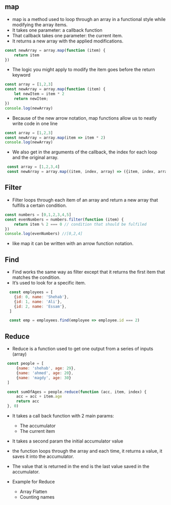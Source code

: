 ## map
- map is a method used to loop through an array in a functional style while modifying the array items.
- It takes one parameter: a callback function
- That callback takes one parameter: the current item.
- It returns a new array with the applied modifications.

```js
const newArray = array.map(function (item) {
    return item
})
```
- The logic you might apply to modify the item goes before the return keyword
 
 ```js
 const array = [1,2,3]
 const newArray = array.map(function (item) {
     let newItem = item * 2
     return newItem;
 })
 console.log(newArray)
 ```
- Because of the new arrow notation, map functions allow us to neatly write code in one line
 ```js
 const array = [1,2,3]
 const newArray = array.map(item => item * 2)
 console.log(newArray)
 ```
- We also get in the arguments of the callback, the index for each loop and the original array.
```js
 const array = [1,2,3,4]
 const newArray = array.map((item, index, array) => ({item, index, array}))
```

## Filter
- Filter loops through each item of an array and return a new array that fulfills a certain condition.
```js
const numbers = [0,1,2,3,4,5]
const evenNumbers = numbers.filter(function (item) {
    return item % 2 === 0 // condition that should be fulfiled
})
console.log(evenNumbers) //[0,2,4]
```
- like map it can be written with an arrow function notation.
 
## Find
- Find works the same way as filter except that it returns the first item that matches the condition.
- It’s used to look for a specific item.

```js
  const employees = [
    {id: 0, name: 'Shehab'},
    {id: 1, name: 'Ali'},
    {id: 2, name: 'Essam'},
  ]

  const emp = employees.find(employee => employee.id === 2)
```
## Reduce
- Reduce is a function used to get one output from a series of inputs (array)

```js
 const people = [
     {name: 'shehab', age: 29},
     {name: 'ahmed', age: 20},
     {name: 'magdy', age: 30}
 ]

 const sumOfAges = people.reduce(function (acc, item, index) {
     acc = acc + item.age
     return acc
 }, 0)
```

- It takes a call back function with 2 main params: 
  - The accumulator
  - The current item
- It takes a second param the initial accumulator value
- the function loops through the array and each time, it returns a value, it saves it into the accumulator.
- The value that is returned in the end is the last value saved in the accumulator.

- Example for Reduce
  - Array Flatten
  - Counting names

 